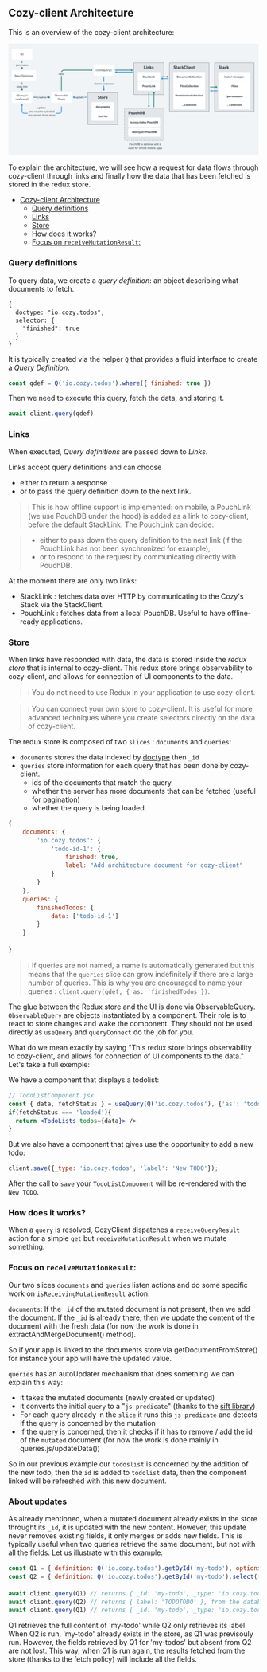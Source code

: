 ## Cozy-client Architecture

This is an overview of the cozy-client architecture:

![Architecture schema](./architecture.png)

<!-- The architecture schema can also be accessed [online here](https://whimsical.co/6AJnnS7v5ePRcuKZysPAF5).
It's created on https://whimsical.co/ — if you need to edit it, ask for an invite from one of the projects maintainers. -->

To explain the architecture, we will see how a request for data flows
through cozy-client through links and finally how the data that has been
fetched is stored in the redux store.

<!-- MarkdownTOC autolink=true -->

- [Cozy-client Architecture](#cozy-client-architecture)
  - [Query definitions](#query-definitions)
  - [Links](#links)
  - [Store](#store)
  - [How does it works?](#how-does-it-works)
  - [Focus on `receiveMutationResult`:](#focus-on-receivemutationresult)

<!-- /MarkdownTOC -->


### Query definitions

To query data, we create a *query definition*: an object describing what documents to fetch.

```
{
  doctype: "io.cozy.todos",
  selector: {
    "finished": true
  }
}
```

It is typically created via the helper `Q` that provides a fluid interface
to create a *Query Definition*.

```jsx
const qdef = Q('io.cozy.todos').where({ finished: true })
```

Then we need to execute this query, fetch the data, and storing it.

```jsx
await client.query(qdef)
```

### Links

When executed, *Query definitions* are passed down to *Links*.

Links accept query definitions and can choose

- either to return a response
- or to pass the query definition down to the next link. 

> ℹ️ This is how offline support is implemented: on mobile, a PouchLink (we
use PouchDB under the hood) is added as a link to cozy-client, before the
default StackLink. The PouchLink can decide:

> - either to pass down the query definition to the next link (if the PouchLink has not been synchronized for example),
> - or to respond to the request by communicating directly with PouchDB.

At the moment there are only two links:

- StackLink : fetches data over HTTP by communicating to the Cozy's Stack via the
StackClient.
- PouchLink : fetches data from a local PouchDB. Useful to have offline-ready
  applications.

### Store

When links have responded with data, the data is stored inside the
*redux store* that is internal to cozy-client. This redux store
brings observability to cozy-client, and allows for connection of
UI components to the data.

> ℹ️ You do not need to use Redux in your application to use cozy-client.

> ℹ️ You can connect your own store to cozy-client. It is useful for more
advanced techniques where you create selectors directly on the data
of cozy-client.

The redux store is composed of two `slices` : `documents` and `queries`: 

- `documents` stores the data indexed by [doctype](https://docs.cozy.io/en/cozy-doctypes/docs/) then `_id`
- `queries` store information for each query that has been done by cozy-client. 
    * ids of the documents that match the query
    * whether the server has more documents that can be fetched (useful for
      pagination)
    * whether the query is being loaded.

```js
{
    documents: {
        'io.cozy.todos': {
            'todo-id-1': {
                finished: true,
                label: "Add architecture document for cozy-client"
            }
        }
    },
    queries: {
        finishedTodos: {
            data: ['todo-id-1']
        }
    }

}
```
> ℹ️ If queries are not named, a name is automatically generated but this means that the `queries`
slice can grow indefinitely if there are a large number of queries. This is why you are 
encouraged to name your queries : `client.query(qdef, { as: 'finishedTodos'})`. 

The glue between the Redux store and the UI is done via ObservableQuery.
`ObservableQuery` are objects instantiated by a <Query /> component. Their
role is to react to store changes and wake the component. They should not
be used directly as `useQuery` and `queryConnect` do the job for you.

What do we mean exactly by saying "This redux store
brings observability to cozy-client, and allows for connection of
UI components to the data." Let's take a full exemple: 

We have a component that displays a todolist: 
```jsx
// TodoListComponent.jsx
const { data, fetchStatus } = useQuery(Q('io.cozy.todos'), {'as': 'todoslist'})
if(fetchStatus === 'loaded'){
  return <TodoLists todos={data}> /> 
}
```

But we also have a component that gives use the opportunity to add a 
new todo: 
```jsx
client.save({_type: 'io.cozy.todos', 'label': 'New TODO'});
```

After the call to `save` your `TodoListComponent` will be re-rendered 
with the `New TODO`. 

### How does it works?

When a `query` is resolved, CozyClient dispatches a `receiveQueryResult`
action for a simple `get` but `receiveMutationResult` when we mutate 
something. 

### Focus on `receiveMutationResult`: 

Our two slices `documents` and `queries` listen actions and do some specific work on
 `isReceivingMutationResult` action.

`documents`: If the `_id` of the mutated document is not present, then we add the document. 
If the `_id` is already there, then we update the content of the document with the fresh data
(for now the work is done in extractAndMergeDocument() method). 

So if your app is linked to the documents store via getDocumentFromStore() for instance
your app will have the updated value. 

`queries` has an autoUpdater mechanism that does something we can explain this way:
- it takes the mutated documents (newly created or updated) 
- it converts the initial `query` to a "`js predicate`" (thanks to the [sift library](https://github.com/crcn/sift.js/))
- For each query already in the `slice` it runs this `js predicate` and detects if the query
is concerned by the mutation
- If the query is concerned, then it checks if it has to remove / add the id of the `mutated` 
document
(for now the work is done mainly in queries.js/updateData())

So in our previous example our `todoslist` is concerned by the addition of the new todo, then 
the `id` is added to `todolist` data, then the component linked will be refreshed with this new 
document.

### About updates

As already mentioned, when a mutated document already exists in the store throught its `_id`, it is updated with the new content. However, this update never removes existing fields, it only merges or adds new fields. This is typically useful when two queries retrieve the same document, but not with all the fields. 
Let us illustrate with this example:

```js
const Q1 = { definition: Q('io.cozy.todos').getById('my-todo'), options: { as: todoslist-full, fetchPolicy: lessThan30s }}
const Q2 = { definition: Q('io.cozy.todos').getById('my-todo').select(['label']), options: { as: todoslist-label }}

await client.query(Q1) // returns { _id: 'my-todo', _type: 'io.cozy.todos', label: 'TODOTODO' }, from the database
await client.query(Q2) // returns { label: 'TODOTODO' }, from the database
await client.query(Q1) // returns { _id: 'my-todo', _type: 'io.cozy.todos', label: 'TODOTODO' }, from the store
```

Q1 retrieves the full content of 'my-todo' while Q2 only retrieves its label. When Q2 is run, 'my-todo' already exists in the store, as Q1 was previsouly run. However, the fields retrieved by Q1 for 'my-todos' but absent from Q2 are not lost. This way, when Q1 is run again, the results fetched from the store (thanks to the fetch policy) will include all the fields.

